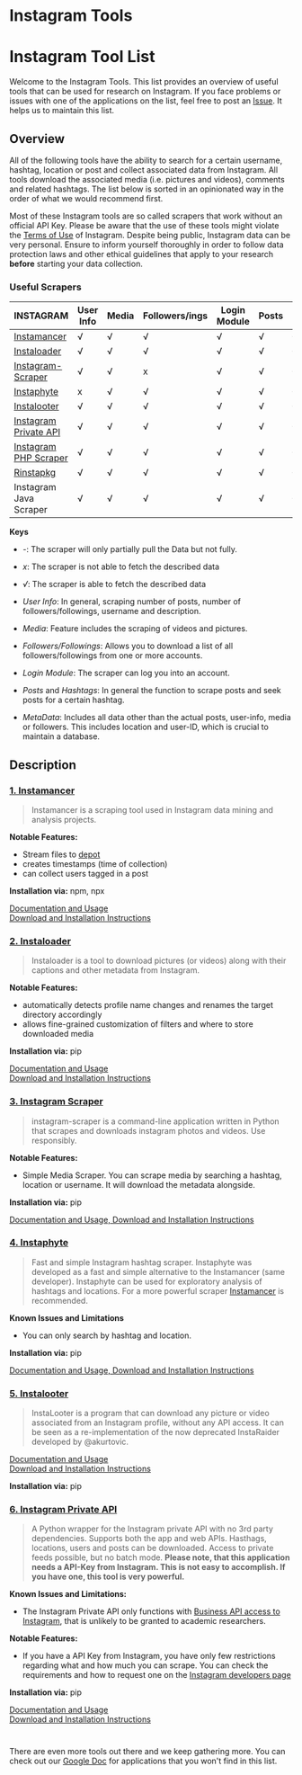 # Instagram Tools

# Instagram Tool List


Welcome to the Instagram Tools.
This list provides an overview of useful tools that can be used for research on Instagram. If you face problems or issues with one of the applications on the list, feel free to post an [Issue](https://github.com/Leibniz-HBI/Social-Media-Observatory/issues). It helps us to maintain this list.

## Overview

All of the following tools have the ability to search for a certain username, hashtag, location or post and collect associated data from Instagram. All tools download the associated media (i.e. pictures and videos), comments and related hashtags. The list below is sorted in an opinionated way in the order of what we would recommend first.

Most of these Instagram tools are so called scrapers that work without an official API Key. Please be aware that the use of these tools might violate the [Terms of Use](https://help.instagram.com/581066165581870) of Instagram. Despite being public, Instagram data can be very personal. Ensure to inform yourself thoroughly in order to follow data protection laws and other ethical guidelines that apply to your research **before** starting your data collection.

### Useful Scrapers

<!-- ![Overview](https://abload.de/img/bildschirmfoto2020-02hljxy.png) -->

| INSTAGRAM                                                                      | User Info | Media | Followers/ings | Login Module | Posts | Hashtags | Metadata | Private feeds | API based |
| ------------------------------------------------------------------------------ | --------- | ----- | -------------- | ------------ | ----- | -------- | -------- | ------------- | --------- |
| [Instamancer](https://github.com/ScriptSmith/instamancer)                      | √         | √     | √              | √            | √     | √        | √        | x             | x         |
| [Instaloader](https://github.com/instaloader/instaloader)                      | √         | √     | √              | √            | √     | √        | \-       | √             | x         |
| [Instagram-Scraper](https://github.com/rarcega/instagram-scraper)              | √         | √     | x              | √            | √     | √        | √        | √             | x         |
| [Instaphyte](https://github.com/ScriptSmith/instaphyte)                        | x         | √     | √              | √            | √     | √        | √        | x             | x         |
| [Instalooter](https://github.com/althonos/InstaLooter)                         | √         | √     | √              | √            | √     | √        | √        | √             | x         |
| [Instagram Private API](https://github.com/ping/instagram_private_api)         | √         | √     | √              | √            | √     | √        | √        | √             | √         |
| [Instagram PHP Scraper](https://github.com/postaddictme/instagram-php-scraper) | √         | √     | √              | √            | √     | √        | √        | √             | x         |
| [Rinstapkg](https://github.com/eric88tchong/Rinstapkg)                         | √         | √     | √              | √            | √     | √        | √        | \-            | √         |
| Instagram Java Scraper                                                         | √         | √     | √              | √            | √     | √        | √        | √             | x         |


**Keys**

* _-_: The scraper will only partially pull the Data but not fully.<br>
* _x_: The scraper is not able to fetch the described data <br>
* _√_: The scraper is able to fetch the described data

* _User Info_: In general, scraping number of posts, number of followers/followings, username and description. 
* _Media_: Feature includes the scraping of videos and pictures. 
* _Followers/Followings_: Allows you to download a list of all followers/followings from one or more accounts. 
* _Login Module_: The scraper can log you into an account. 
* _Posts_ and _Hashtags_: In general the function to scrape posts and seek posts for a certain hashtag. 
* _MetaData_: Includes all data other than the actual posts, user-info, media or followers. This includes location and user-ID, which is crucial to maintain a database.


## Description

### [1. Instamancer](https://adamsm.com/instamancer/)<br>

> Instamancer is a scraping tool used in Instagram data mining and analysis projects.

**Notable Features:**

* Stream files to [depot](https://github.com/ScriptSmith/depot)  
* creates timestamps (time of collection)
* can collect users tagged in a post

**Installation via:** npm, npx

[Documentation and Usage](https://adamsm.com/instamancer/)<br>
[Download and Installation Instructions](https://github.com/ScriptSmith/instamancer)


### [2. Instaloader](https://instaloader.github.io/)<br>

> Instaloader is a tool to download pictures (or videos) along with their captions and other metadata from Instagram.

**Notable Features:**

* automatically detects profile name changes and renames the target directory accordingly
* allows fine-grained customization of filters and where to store downloaded media

**Installation via:** pip

[Documentation and Usage](https://instaloader.github.io/)<br>
[Download and Installation Instructions](https://github.com/instaloader/instaloader)
<br>

### [3. Instagram Scraper](https://github.com/rarcega/instagram-scraper)<br>

> instagram-scraper is a command-line application written in Python that scrapes and downloads 
instagram photos and videos. Use responsibly.

**Notable Features:**

* Simple Media Scraper. You can scrape media by searching a hashtag, location or username. It will download the metadata alongside. 

**Installation via:** pip 

[Documentation and Usage, Download and Installation Instructions](https://github.com/rarcega/instagram-scraper)

### [4. Instaphyte](https://github.com/ScriptSmith/instaphyte)

> Fast and simple Instagram hashtag scraper. Instaphyte was developed as a fast and simple alternative to the Instamancer (same developer). Instaphyte can be used for exploratory analysis of hashtags and locations. For a more powerful scraper [Instamancer](https://adamsm.com/instamancer/) is recommended.

**Known Issues and Limitations**
* You can only search by hashtag and location.

**Installation via:** pip

[Documentation and Usage, Download and Installation Instructions](https://github.com/ScriptSmith/instaphyte)
<br>

### [5. Instalooter](https://github.com/althonos/InstaLooter)

> InstaLooter is a program that can download any picture or video associated from an Instagram profile, without any API access. It can be seen as a re-implementation of the now deprecated InstaRaider developed by @akurtovic.

[Documentation and Usage](https://instalooter.readthedocs.io/en/latest/usage.html)<br>
[Download and Installation Instructions](https://github.com/althonos/InstaLooter)

**Installation via:** pip

### [6. Instagram Private API](https://github.com/ping/instagram_private_api)

> A Python wrapper for the Instagram private API with no 3rd party dependencies. Supports both the app and web APIs. Hasthags, locations, users and posts can be downloaded. Access to private feeds possible, but no batch mode.
**Please note, that this application needs a API-Key from Instagram. This is not easy to accomplish. If you have one, this tool is very powerful.**

**Known Issues and Limitations:**
* The Instagram Private API only functions with [Business API access to Instagram](https://www.instagram.com/developer/), that is unlikely to be granted to academic researchers. 

**Notable Features:**
* If you have a API Key from Instagram, you have only few restrictions regarding what and how much you can scrape. You can check the requirements and how to request one on the [Instagram developers page](https://www.instagram.com/developer/)

**Installation via:** pip

[Documentation and Usage](https://instagram-private-api.readthedocs.io/en/latest/)<br>
[Download and Installation Instructions](https://github.com/ping/instagram_private_api)

#

There are even more tools out there and we keep gathering more. You can check out our [Google Doc](https://docs.google.com/spreadsheets/d/1vZ6jOWoxcyockeNMDE5wbEcx_kSoSmkIqJ8olKyJfq0/edit?usp=sharing) for applications that you won't find in this list.

